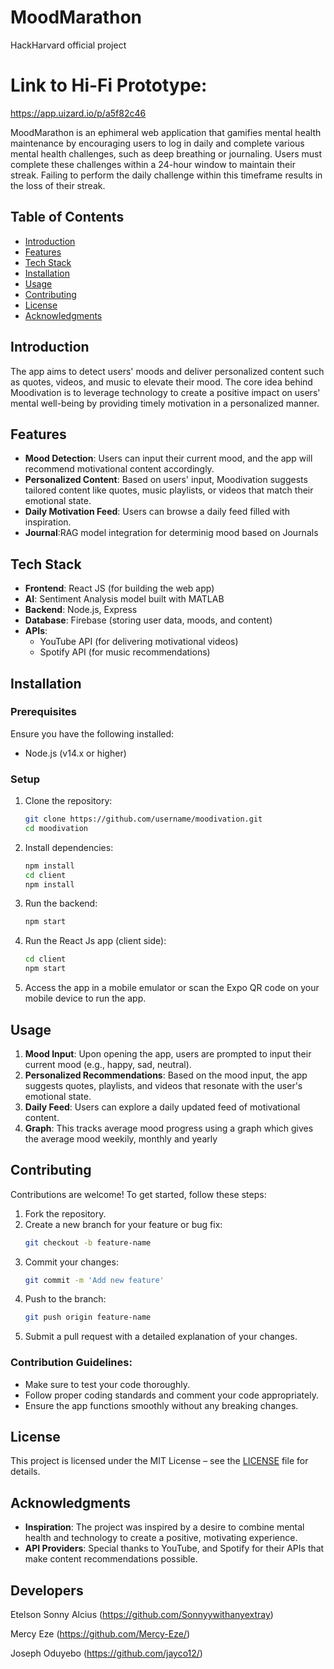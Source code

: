 # MoodMarathon
HackHarvard official project

# Link to Hi-Fi Prototype:
https://app.uizard.io/p/a5f82c46


MoodMarathon is an ephimeral web application that gamifies mental health maintenance by encouraging users to log in daily and complete various mental health challenges, such as deep breathing or journaling. Users must complete these challenges within a 24-hour window to maintain their streak. Failing to perform the daily challenge within this timeframe results in the loss of their streak.

## **Table of Contents**
- [Introduction](#introduction)
- [Features](#features)
- [Tech Stack](#tech-stack)
- [Installation](#installation)
- [Usage](#usage)
- [Contributing](#contributing)
- [License](#license)
- [Acknowledgments](#acknowledgments)

## **Introduction**
The app aims to detect users' moods and deliver personalized content such as quotes, videos, and music to elevate their mood. The core idea behind Moodivation is to leverage technology to create a positive impact on users' mental well-being by providing timely motivation in a personalized manner.

## **Features**
- **Mood Detection**: Users can input their current mood, and the app will recommend motivational content accordingly.
- **Personalized Content**: Based on users' input, Moodivation suggests tailored content like quotes, music playlists, or videos that match their emotional state.
- **Daily Motivation Feed**: Users can browse a daily feed filled with inspiration.
- **Journal**:RAG model integration for determinig mood based on Journals

## **Tech Stack**
- **Frontend**: React JS (for building the web app)
- **AI**: Sentiment Analysis model built with MATLAB
- **Backend**: Node.js, Express
- **Database**: Firebase (storing user data, moods, and content)
- **APIs**: 
    - YouTube API (for delivering motivational videos)
    - Spotify API (for music recommendations)

## **Installation**
### Prerequisites
Ensure you have the following installed:
- Node.js (v14.x or higher)

### Setup
1. Clone the repository:
    ```bash
    git clone https://github.com/username/moodivation.git
    cd moodivation
    ```

2. Install dependencies:
    ```bash
    npm install
    cd client
    npm install
    ```


3. Run the backend:
    ```bash
    npm start
    ```

4. Run the React Js app (client side):
    ```bash
    cd client
    npm start
    ```

5. Access the app in a mobile emulator or scan the Expo QR code on your mobile device to run the app.

## **Usage**
1. **Mood Input**: Upon opening the app, users are prompted to input their current mood (e.g., happy, sad, neutral).
2. **Personalized Recommendations**: Based on the mood input, the app suggests quotes, playlists, and videos that resonate with the user's emotional state.
3. **Daily Feed**: Users can explore a daily updated feed of motivational content.
4. **Graph**: This tracks average mood progress using a graph which gives the average mood weekily, monthly and yearly 

## **Contributing**
Contributions are welcome! To get started, follow these steps:

1. Fork the repository.
2. Create a new branch for your feature or bug fix:
    ```bash
    git checkout -b feature-name
    ```
3. Commit your changes:
    ```bash
    git commit -m 'Add new feature'
    ```
4. Push to the branch:
    ```bash
    git push origin feature-name
    ```
5. Submit a pull request with a detailed explanation of your changes.

### Contribution Guidelines:
- Make sure to test your code thoroughly.
- Follow proper coding standards and comment your code appropriately.
- Ensure the app functions smoothly without any breaking changes.

## **License**
This project is licensed under the MIT License – see the [LICENSE](LICENSE) file for details.

## **Acknowledgments**
- **Inspiration**: The project was inspired by a desire to combine mental health and technology to create a positive, motivating experience.
- **API Providers**: Special thanks to YouTube, and Spotify for their APIs that make content recommendations possible.


## Developers
Etelson Sonny Alcius (https://github.com/Sonnyywithanyextray)

Mercy Eze (https://github.com/Mercy-Eze/)

Joseph Oduyebo (https://github.com/jayco12/)

